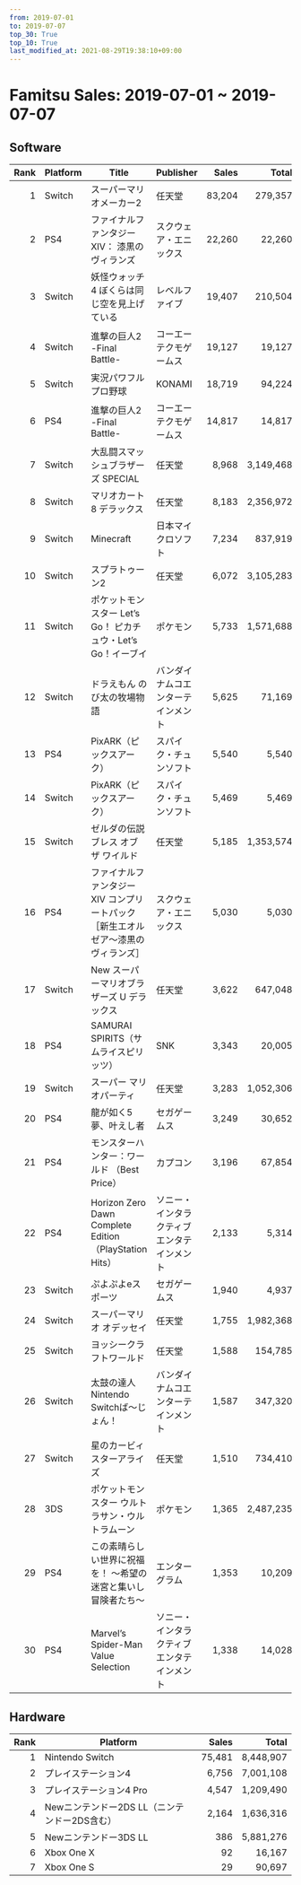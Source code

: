 ```yaml
---
from: 2019-07-01
to: 2019-07-07
top_30: True
top_10: True
last_modified_at: 2021-08-29T19:38:10+09:00
---
```

# Famitsu Sales: 2019-07-01 ~ 2019-07-07
## Software
| Rank | Platform | Title | Publisher | Sales | Total | Rate | New |
| -: | -- | -- | -- | -: | -: | -: | -- |
| 1 | Switch | スーパーマリオメーカー2 | 任天堂 | 83,204 | 279,357 | 40% |  |
| 2 | PS4 | ファイナルファンタジーXIV： 漆黒のヴィランズ | スクウェア・エニックス | 22,260 | 22,260 | 40% | **New** |
| 3 | Switch | 妖怪ウォッチ4 ぼくらは同じ空を見上げている | レベルファイブ | 19,407 | 210,504 | 40% |  |
| 4 | Switch | 進撃の巨人2 -Final Battle- | コーエーテクモゲームス | 19,127 | 19,127 | 40% | **New** |
| 5 | Switch | 実況パワフルプロ野球 | KONAMI | 18,719 | 94,224 | 40% |  |
| 6 | PS4 | 進撃の巨人2 -Final Battle- | コーエーテクモゲームス | 14,817 | 14,817 | 40% | **New** |
| 7 | Switch | 大乱闘スマッシュブラザーズ SPECIAL | 任天堂 | 8,968 | 3,149,468 | 20% |  |
| 8 | Switch | マリオカート8 デラックス | 任天堂 | 8,183 | 2,356,972 | 20% |  |
| 9 | Switch | Minecraft | 日本マイクロソフト | 7,234 | 837,919 | 20% |  |
| 10 | Switch | スプラトゥーン2 | 任天堂 | 6,072 | 3,105,283 | 20% |  |
| 11 | Switch | ポケットモンスター Let’s Go！ ピカチュウ・Let’s Go！イーブイ | ポケモン | 5,733 | 1,571,688 | 20% |  |
| 12 | Switch | ドラえもん のび太の牧場物語 | バンダイナムコエンターテインメント | 5,625 | 71,169 | 20% |  |
| 13 | PS4 | PixARK（ピックスアーク） | スパイク・チュンソフト | 5,540 | 5,540 | 60% | **New** |
| 14 | Switch | PixARK（ピックスアーク） | スパイク・チュンソフト | 5,469 | 5,469 | 60% | **New** |
| 15 | Switch | ゼルダの伝説 ブレス オブ ザ ワイルド | 任天堂 | 5,185 | 1,353,574 | 20% |  |
| 16 | PS4 | ファイナルファンタジーXIV コンプリートパック［新生エオルゼア〜漆黒のヴィランズ］ | スクウェア・エニックス | 5,030 | 5,030 | 60% | **New** |
| 17 | Switch | New スーパーマリオブラザーズ U デラックス | 任天堂 | 3,622 | 647,048 | 20% |  |
| 18 | PS4 | SAMURAI SPIRITS（サムライスピリッツ） | SNK | 3,343 | 20,005 | 40% |  |
| 19 | Switch | スーパー マリオパーティ | 任天堂 | 3,283 | 1,052,306 | 20% |  |
| 20 | PS4 | 龍が如く5 夢、叶えし者 | セガゲームス | 3,249 | 30,652 | 20% |  |
| 21 | PS4 | モンスターハンター：ワールド （Best Price） | カプコン | 3,196 | 67,854 | 20% |  |
| 22 | PS4 | Horizon Zero Dawn Complete Edition（PlayStation Hits） | ソニー・インタラクティブエンタテインメント | 2,133 | 5,314 | 60% |  |
| 23 | Switch | ぷよぷよeスポーツ | セガゲームス | 1,940 | 4,937 | 80% |  |
| 24 | Switch | スーパーマリオ オデッセイ | 任天堂 | 1,755 | 1,982,368 | 20% |  |
| 25 | Switch | ヨッシークラフトワールド | 任天堂 | 1,588 | 154,785 | 20% |  |
| 26 | Switch | 太鼓の達人 Nintendo Switchば〜じょん！ | バンダイナムコエンターテインメント | 1,587 | 347,320 | 20% |  |
| 27 | Switch | 星のカービィ スターアライズ | 任天堂 | 1,510 | 734,410 | 20% |  |
| 28 | 3DS | ポケットモンスター ウルトラサン・ウルトラムーン | ポケモン | 1,365 | 2,487,235 | 20% |  |
| 29 | PS4 | この素晴らしい世界に祝福を！ 〜希望の迷宮と集いし冒険者たち〜 | エンターグラム | 1,353 | 10,209 | 20% |  |
| 30 | PS4 | Marvel’s Spider-Man Value Selection | ソニー・インタラクティブエンタテインメント | 1,338 | 14,028 | 40% |  |

## Hardware
| Rank | Platform | Sales | Total |
| -: | -- | -: | -: |
| 1 | Nintendo Switch | 75,481 | 8,448,907 |
| 2 | プレイステーション4 | 6,756 | 7,001,108 |
| 3 | プレイステーション4 Pro | 4,547 | 1,209,490 |
| 4 | Newニンテンドー2DS LL（ニンテンドー2DS含む） | 2,164 | 1,636,316 |
| 5 | Newニンテンドー3DS LL | 386 | 5,881,276 |
| 6 | Xbox One X | 92 | 16,167 |
| 7 | Xbox One S | 29 | 90,697 |